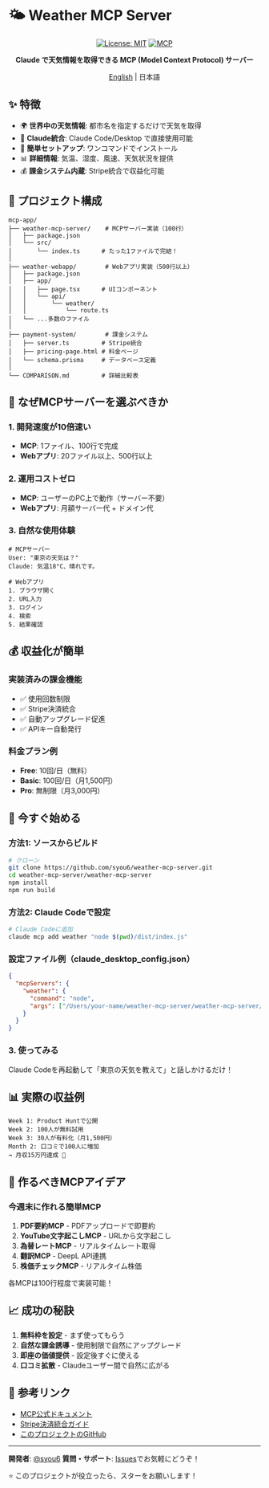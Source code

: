 # 🌤️ Weather MCP Server

<div align="center">

[![License: MIT](https://img.shields.io/badge/License-MIT-yellow.svg)](https://opensource.org/licenses/MIT)
[![MCP](https://img.shields.io/badge/MCP-Compatible-green.svg)](https://github.com/anthropics/mcp)

**Claude で天気情報を取得できる MCP (Model Context Protocol) サーバー**

[English](README_EN.md) | 日本語

</div>

## ✨ 特徴

- 🌍 **世界中の天気情報**: 都市名を指定するだけで天気を取得
- 🤖 **Claude統合**: Claude Code/Desktop で直接使用可能
- 🔧 **簡単セットアップ**: ワンコマンドでインストール
- 📊 **詳細情報**: 気温、湿度、風速、天気状況を提供
- 💰 **課金システム内蔵**: Stripe統合で収益化可能

## 📁 プロジェクト構成

```
mcp-app/
├── weather-mcp-server/    # MCPサーバー実装（100行）
│   ├── package.json
│   └── src/
│       └── index.ts      # たった1ファイルで完結！
│
├── weather-webapp/        # Webアプリ実装（500行以上）
│   ├── package.json
│   ├── app/
│   │   ├── page.tsx      # UIコンポーネント
│   │   └── api/
│   │       └── weather/
│   │           └── route.ts
│   └── ...多数のファイル
│
├── payment-system/        # 課金システム
│   ├── server.ts         # Stripe統合
│   ├── pricing-page.html # 料金ページ
│   └── schema.prisma     # データベース定義
│
└── COMPARISON.md         # 詳細比較表
```

## 🎯 なぜMCPサーバーを選ぶべきか

### 1. 開発速度が10倍速い
- **MCP**: 1ファイル、100行で完成
- **Webアプリ**: 20ファイル以上、500行以上

### 2. 運用コストゼロ
- **MCP**: ユーザーのPC上で動作（サーバー不要）
- **Webアプリ**: 月額サーバー代 + ドメイン代

### 3. 自然な使用体験
```
# MCPサーバー
User: "東京の天気は？"
Claude: 気温18°C、晴れです。

# Webアプリ
1. ブラウザ開く
2. URL入力
3. ログイン
4. 検索
5. 結果確認
```

## 💰 収益化が簡単

### 実装済みの課金機能
- ✅ 使用回数制限
- ✅ Stripe決済統合
- ✅ 自動アップグレード促進
- ✅ APIキー自動発行

### 料金プラン例
- **Free**: 10回/日（無料）
- **Basic**: 100回/日（月1,500円）
- **Pro**: 無制限（月3,000円）

## 🚀 今すぐ始める

### 方法1: ソースからビルド
```bash
# クローン
git clone https://github.com/syou6/weather-mcp-server.git
cd weather-mcp-server/weather-mcp-server
npm install
npm run build
```

### 方法2: Claude Codeで設定
```bash
# Claude Codeに追加
claude mcp add weather "node $(pwd)/dist/index.js"
```

### 設定ファイル例（claude_desktop_config.json）
```json
{
  "mcpServers": {
    "weather": {
      "command": "node",
      "args": ["/Users/your-name/weather-mcp-server/weather-mcp-server/dist/index.js"]
    }
  }
}
```

### 3. 使ってみる
Claude Codeを再起動して「東京の天気を教えて」と話しかけるだけ！

## 📊 実際の収益例

```
Week 1: Product Huntで公開
Week 2: 100人が無料試用
Week 3: 30人が有料化（月1,500円）
Month 2: 口コミで100人に増加
→ 月収15万円達成 🎉
```

## 🎨 作るべきMCPアイデア

### 今週末に作れる簡単MCP
1. **PDF要約MCP** - PDFアップロードで即要約
2. **YouTube文字起こしMCP** - URLから文字起こし
3. **為替レートMCP** - リアルタイムレート取得
4. **翻訳MCP** - DeepL API連携
5. **株価チェックMCP** - リアルタイム株価

各MCPは100行程度で実装可能！

## 📈 成功の秘訣

1. **無料枠を設定** - まず使ってもらう
2. **自然な課金誘導** - 使用制限で自然にアップグレード
3. **即座の価値提供** - 設定後すぐに使える
4. **口コミ拡散** - Claudeユーザー間で自然に広がる

## 🔗 参考リンク

- [MCP公式ドキュメント](https://modelcontextprotocol.io)
- [Stripe決済統合ガイド](https://stripe.com/docs)
- [このプロジェクトのGitHub](https://github.com/syou6/weather-mcp-server)

---

**開発者**: [@syou6](https://github.com/syou6)
**質問・サポート**: [Issues](https://github.com/syou6/weather-mcp-server/issues)でお気軽にどうぞ！

⭐ このプロジェクトが役立ったら、スターをお願いします！